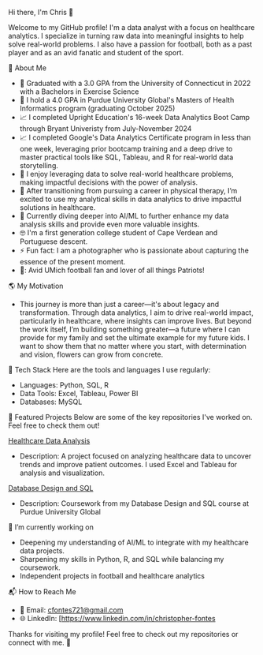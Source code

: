 Hi there, I'm Chris 👋

Welcome to my GitHub profile! I'm a data analyst with a focus on healthcare analytics. I specialize in turning raw data into meaningful insights to help solve real-world problems. I also have a passion for football, both as a past player and as an avid fanatic and student of the sport.

🚀 About Me
- 🐾 Graduated with a 3.0 GPA from the University of Connecticut in 2022 with a Bachelors in Exercise Science
- 🚂 I hold a 4.0 GPA in Purdue University Global's Masters of Health Informatics program (graduating October 2025)
- 📈 I completed Upright Education's 16-week Data Analytics Boot Camp through Bryant Univeristy from July-November 2024
- 📈 I completed Google's Data Analytics Certificate program in less than one week, leveraging prior bootcamp training and a deep drive to master practical tools like SQL, Tableau, and R for real-world data storytelling.
- 🎯 I enjoy leveraging data to solve real-world healthcare problems, making impactful decisions with the power of analysis.
- 🏥 After transitioning from pursuing a career in physical therapy, I’m excited to use my analytical skills in data analytics to drive impactful solutions in healthcare.
- 🌱 Currently diving deeper into AI/ML to further enhance my data analysis skills and provide even more valuable insights.
- 🤓 I'm a first generation college student of Cape Verdean and Portuguese descent.
- ⚡ Fun fact: I am a photographer who is passionate about capturing the essence of the present moment.
- 🏈: Avid UMich football fan and lover of all things Patriots!

🌎 My Motivation
- This journey is more than just a career—it's about legacy and transformation. Through data analytics, I aim to drive real-world impact, particularly in healthcare, where insights can improve lives. But beyond the work itself, I’m building something greater—a future where I can provide for my family and set the ultimate example for my future kids. I want to show them that no matter where you start, with determination and vision, flowers can grow from concrete.

🔧 Tech Stack
Here are the tools and languages I use regularly:
- Languages: Python, SQL, R
- Data Tools: Excel, Tableau, Power BI
- Databases: MySQL

📝 Featured Projects
Below are some of the key repositories I've worked on. Feel free to check them out!

[Healthcare Data Analysis](https://github.com/ovochris56/healthcare-data-analysis)
- Description: A project focused on analyzing healthcare data to uncover trends and improve patient outcomes. I used Excel and Tableau for analysis and visualization.
  
[Database Design and SQL](https://github.com/ovochris56/database-design-and-sql)
- Description: Coursework from my Database Design and SQL course at Purdue University Global 

🌱 I’m currently working on
- Deepening my understanding of AI/ML to integrate with my healthcare data projects.
- Sharpening my skills in Python, R, and SQL while balancing my coursework.
- Independent projects in football and healthcare analytics

📬 How to Reach Me
- 📧 Email: cfontes721@gmail.com
- 🌐 LinkedIn: [https://www.linkedin.com/in/christopher-fontes 

Thanks for visiting my profile! Feel free to check out my repositories or connect with me. 🚀
